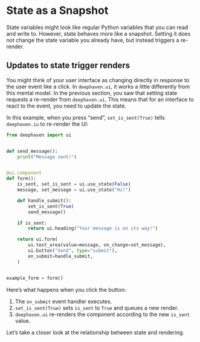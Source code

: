 # State as a Snapshot

State variables might look like regular Python variables that you can read and write to. However, state behaves more like a snapshot. Setting it does not change the state variable you already have, but instead triggers a re-render.

## Updates to state trigger renders

You might think of your user interface as changing directly in response to the user event like a click. In `deephaven.ui`, it works a little differently from this mental model. In the previous section, you saw that setting state requests a re-render from `deephaven.ui`. This means that for an interface to react to the event, you need to update the state.

In this example, when you press “send”, `set_is_sent(True)` tells `deephaven.iu` to re-render the UI:

```python
from deephaven import ui


def send_message():
    print("Message sent!")


@ui.component
def form():
    is_sent, set_is_sent = ui.use_state(False)
    message, set_message = ui.use_state("Hi!")

    def handle_submit():
        set_is_sent(True)
        send_message()

    if is_sent:
        return ui.heading("Your message is on its way!")

    return ui.form(
        ui.text_area(value=message, on_change=set_message),
        ui.button("Send", type="submit"),
        on_submit=handle_submit,
    )


example_form = form()
```

Here’s what happens when you click the button:

1. The `on_submit` event handler executes.
2. `set_is_sent(True)` sets `is_sent` to `True` and queues a new render.
3. `deephaven.ui` re-renders the component according to the new `is_sent` value.

Let’s take a closer look at the relationship between state and rendering.
